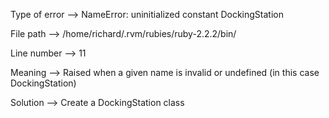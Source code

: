  Type of error -->  NameError: uninitialized constant DockingStation

 File path --> /home/richard/.rvm/rubies/ruby-2.2.2/bin/

 Line number --> 11

 Meaning --> Raised when a given name is invalid or undefined (in this case DockingStation)

 Solution --> Create a DockingStation class
